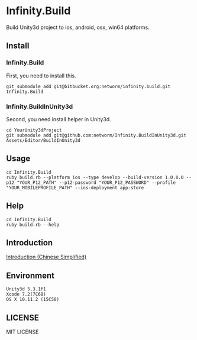# Infinity.Build

Build Unity3d project to ios, android, osx, win64 platforms.

## Install

### Infinity.Build

First, you need to install this.

```
git submodule add git@bitbucket.org:networm/infinity.build.git Infinity.Build
```

### Infinity.BuildInUnity3d

Second, you need install helper in Unity3d.

```
cd YourUnity3dProject
git submodule add git@github.com:networm/Infinity.BuildInUnity3d.git Assets/Editor/BuildInUnity3d
```

## Usage

```
cd Infinity.Build
ruby build.rb --platform ios --type develop --build-version 1.0.0.0 --p12 "YOUR_P12_PATH" --p12-password "YOUR_P12_PASSWORD" --profile "YOUR_MOBILEPROFILE_PATH" --ios-deployment app-store
```

## Help

```
cd Infinity.Build
ruby build.rb --help
```

## Introduction

[Introduction (Chinese Simplified)](https://github.com/networm/Infinity.Build/wiki/Introduction)

## Environment

```
Unity3d 5.3.1f1
Xcode 7.2(7C68)
OS X 10.11.2 (15C50)
```

## LICENSE

MIT LICENSE
